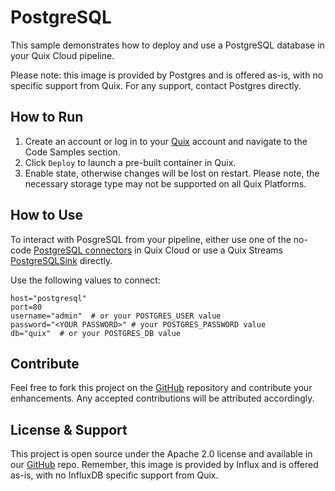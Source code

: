 # PostgreSQL

This sample demonstrates how to deploy and use a PostgreSQL database in your Quix Cloud pipeline. 

Please note: this image is provided by Postgres and is offered as-is, with no specific support from Quix. For any support, contact Postgres directly.

## How to Run

1. Create an account or log in to your [Quix](https://portal.cloud.quix.io/signup?utm_campaign=github) account and navigate to the Code Samples section.
2. Click `Deploy` to launch a pre-built container in Quix.
3. Enable state, otherwise changes will be lost on restart. Please note, the necessary storage type may not be supported on all Quix Platforms.

## How to Use
To interact with PosgreSQL from your pipeline, either use one of the no-code [PostgreSQL connectors](https://quix.io/integrations?category=SQL+DB)
in Quix Cloud or use a Quix Streams [PostgreSQLSink](https://quix.io/docs/quix-streams/connectors/sinks/postgresql-sink.html) directly.

Use the following values to connect:
```shell
host="postgresql"
port=80
username="admin"  # or your POSTGRES_USER value
password="<YOUR PASSWORD>" # your POSTGRES_PASSWORD value
db="quix"  # or your POSTGRES_DB value
```

## Contribute

Feel free to fork this project on the [GitHub](https://github.com/quixio/quix-samples) repository and contribute your enhancements. Any accepted contributions will be attributed accordingly.

## License & Support

This project is open source under the Apache 2.0 license and available in our [GitHub](https://github.com/quixio/quix-samples) repo. Remember, this image is provided by Influx and is offered as-is, with no InfluxDB specific support from Quix.